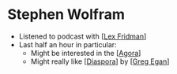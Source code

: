 # Stephen Wolfram
- Listened to podcast with [[Lex Fridman]]
- Last half an hour in particular:
    - Might be interested in the [[Agora]]
    - Might really like [[Diaspora]] by [[Greg Egan]]

[//begin]: # "Autogenerated link references for markdown compatibility"
[Lex Fridman]: lex-fridman "Lex Fridman"
[Agora]: agora "Agora"
[Diaspora]: diaspora "Diaspora"
[Greg Egan]: greg-egan "Greg Egan"
[//end]: # "Autogenerated link references"